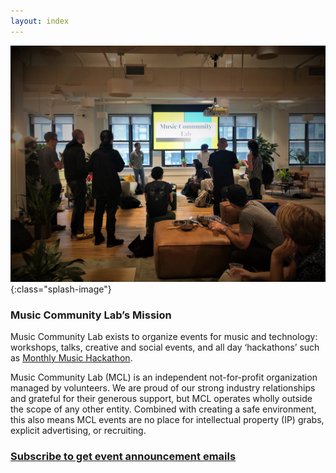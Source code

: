 ```yaml
---
layout: index
---
```


![Music Community Lab](/assets/splash.jpg){:class="splash-image"}

### Music Community Lab’s Mission

Music Community Lab exists to organize events for music and technology: workshops, talks, creative and social events, and all day ‘hackathons’ such as [Monthly Music Hackathon]({{site.mmh_url}}).

Music Community Lab (MCL) is an independent not-for-profit organization managed by volunteers. We are proud of our strong industry relationships and grateful for their generous support, but MCL operates wholly outside the scope of any other entity. Combined with creating a safe environment, this also means MCL events are no place for intellectual property (IP) grabs, explicit advertising, or recruiting.

### [Subscribe to get event announcement emails]({{site.subscribe_url}})